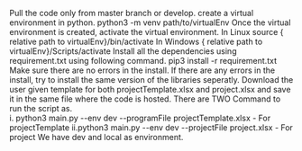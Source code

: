 Pull the code only from master branch or develop.
create a virtual environment in python. python3 -m venv path/to/virtualEnv
Once the virtual environment is created, activate the virtual environment. In Linux source { relative path to virtualEnv}/bin/activate In Windows { relative path to virtualEnv}/Scripts/activate
Install all the dependencies using requirement.txt using following command.  pip3 install -r requirement.txt
Make sure there are no errors in the install.
If there are any errors in the install, try to install the same version of the libraries seperatly.
Download the user given template for both projectTemplate.xlsx and project.xlsx and save it in the same file where the code is hosted.
There are TWO Command to run the script as.  
    i. python3 main.py --env dev --programFile projectTemplate.xlsx  - For projectTemplate
    ii.python3 main.py --env dev --projectFile project.xlsx  -  For project
We have dev and local as environment.